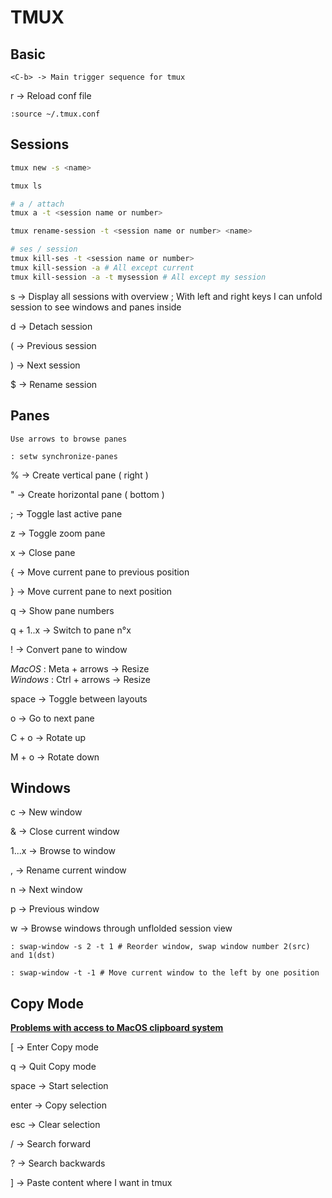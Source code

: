 # TMUX

## Basic

`<C-b> -> Main trigger sequence for tmux`

r -> Reload conf file

```
:source ~/.tmux.conf
```

## Sessions

```sh
tmux new -s <name>

tmux ls

# a / attach
tmux a -t <session name or number>

tmux rename-session -t <session name or number> <name>

# ses / session
tmux kill-ses -t <session name or number> 
tmux kill-session -a # All except current
tmux kill-session -a -t mysession # All except my session
```

s -> Display all sessions with overview ; With left and right keys I can unfold session to see windows and panes inside

d -> Detach session

( -> Previous session

) -> Next session

$ -> Rename session

## Panes

`Use arrows to browse panes`

```
: setw synchronize-panes
```

% -> Create vertical pane ( right )

" -> Create horizontal pane ( bottom )

; -> Toggle last active pane

z -> Toggle zoom pane

x -> Close pane

{ -> Move current pane to previous position

} -> Move current pane to next position

q -> Show pane numbers

q + 1..x -> Switch to pane n°x

! -> Convert pane to window

_MacOS_ : Meta + arrows -> Resize
<br />
_Windows_ : Ctrl + arrows -> Resize

space -> Toggle between layouts

o -> Go to next pane

C + o -> Rotate up

M + o -> Rotate down

## Windows

c -> New window

& -> Close current window

1...x -> Browse to window

, -> Rename current window

n -> Next window

p -> Previous window

w -> Browse windows through unflolded session view

```
: swap-window -s 2 -t 1 # Reorder window, swap window number 2(src) and 1(dst)

: swap-window -t -1 # Move current window to the left by one position
```

## Copy Mode

**[Problems with access to MacOS clipboard system](https://gist.github.com/brendanhay/1769870)**

[ -> Enter Copy mode
 
<no-trigger> q -> Quit Copy mode

<no-trigger> space -> Start selection

<no-trigger> enter -> Copy selection

<no-trigger> esc -> Clear selection

<no-trigger> / -> Search forward

<no-trigger> ? -> Search backwards
  
<no-trigger> <Vim basic moves>
  
] -> Paste content where I want in tmux
